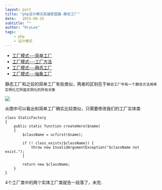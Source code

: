 ```yaml
---
layout: post
title: "php设计模式英雄联盟篇-静态工厂"
date:   2015-08-25
subtitle: ""
author: "RryLee"
tags:
    - php
    - 设计模式
---
```


* [工厂模式---简单工厂](http://rrylee.github.io/2015/07/31/php-pattern-simple-factory/)
* [工厂模式---工厂方法](http://rrylee.github.io/2015/08/25/php-pattern-factorymethod/)
* [工厂模式---静态工厂](http://rrylee.github.io/2015/08/25/php-pattern-staticfactory/)
* [工厂模式---抽象工厂](http://rrylee.github.io/2015/08/25/php-pattern-abstructfactory/)

静态工厂和之前的简单工厂有些类似，两者的区别在于`静态工厂中有一个静态方法用来实例化它所能实例化的所有对象`

<img class="shadow" src="http://ww1.sinaimg.cn/mw690/baa3278fgw1evesrm3v3fj20dd0by3z9.jpg" />

从图中可以看出和简单工厂确实比较类似，只需要修改我们的工厂实体类

    class StaticFactory
    {
        public static function createHero($name)
        {
            $className = ucfirst($name);

            if (! class_exists($className)) {
                throw new InvalidArgumentException("$className not exist.");
            }

            return new $className;
        }
    }

4个工厂类中的两个实体工厂类就告一段落了，未完.
